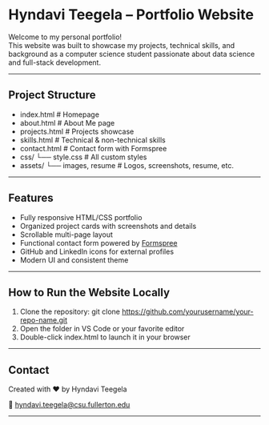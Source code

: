 # Hyndavi Teegela – Portfolio Website 

Welcome to my personal portfolio!  
This website was built to showcase my projects, technical skills, and background as a computer science student passionate about data science and full-stack development.

---

## Project Structure

- index.html           # Homepage
- about.html           # About Me page
- projects.html        # Projects showcase
- skills.html          # Technical & non-technical skills
- contact.html         # Contact form with Formspree
- css/
└── style.css        # All custom styles
- assets/
└── images, resume   # Logos, screenshots, resume, etc.

---

##  Features

- Fully responsive HTML/CSS portfolio
- Organized project cards with screenshots and details
- Scrollable multi-page layout
- Functional contact form powered by [Formspree](https://formspree.io)
- GitHub and LinkedIn icons for external profiles
- Modern UI and consistent theme

---

##  How to Run the Website Locally

1. Clone the repository:
git clone https://github.com/yourusername/your-repo-name.git
2. Open the folder in VS Code or your favorite editor
3. Double-click index.html to launch it in your browser


---

## Contact

Created with ❤️ by Hyndavi Teegela

📧 hyndavi.teegela@csu.fullerton.edu

---

